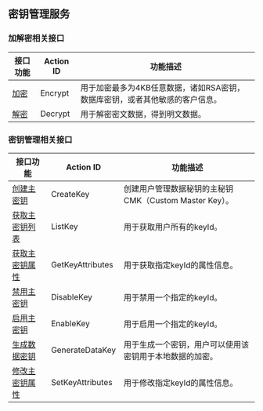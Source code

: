 
## 密钥管理服务

### 加解密相关接口
| 接口功能 | Action ID | 功能描述
|---------|---------|---------|
| [加密](/document/product/573/8889) | Encrypt|用于加密最多为4KB任意数据，诸如RSA密钥，数据库密钥，或者其他敏感的客户信息。|
| [解密](/document/product/573/8890) | Decrypt|用于解密密文数据，得到明文数据。|



### 密钥管理相关接口
| 接口功能 | Action ID | 功能描述|
|---------|---------|---------|
| [创建主密钥](/document/product/573/8893) |CreateKey |创建用户管理数据秘钥的主秘钥CMK（Custom Master Key）。|
| [获取主密钥列表](/document/product/573/8897) | ListKey | 用于获取用户所有的keyId。|
|[获取主密钥属性](/document/product/573/8898)  | GetKeyAttributes| 用于获取指定keyId的属性信息。|
| [禁用主密钥](/document/product/573/8896) | DisableKey |用于禁用一个指定的keyId。|
| [启用主密钥](/document/product/573/8894) | EnableKey | 用于启用一个指定的keyId。|
| [生成数据密钥](/document/product/573/8895) |GenerateDataKey| 用于生成一个密钥，用户可以使用该密钥用于本地数据的加密。|
| [修改主密钥属性](/document/product/573/8892)|SetKeyAttributes|用于修改指定keyId的属性信息。|



